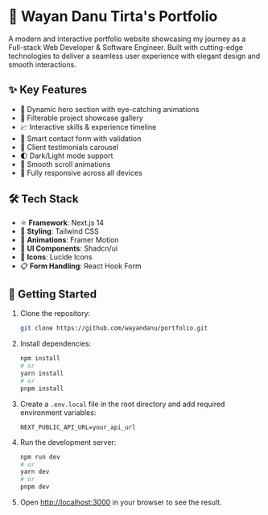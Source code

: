 # 🚀 Wayan Danu Tirta's Portfolio

A modern and interactive portfolio website showcasing my journey as a Full-stack Web Developer & Software Engineer. Built with cutting-edge technologies to deliver a seamless user experience with elegant design and smooth interactions.

## ✨ Key Features

- 🎯 Dynamic hero section with eye-catching animations
- 💼 Filterable project showcase gallery
- 📈 Interactive skills & experience timeline
- 📝 Smart contact form with validation
- 💬 Client testimonials carousel
- 🌓 Dark/Light mode support
- 🎨 Smooth scroll animations
- 📱 Fully responsive across all devices

## 🛠️ Tech Stack

- ⚛️ **Framework**: Next.js 14
- 🎨 **Styling**: Tailwind CSS
- 🌟 **Animations**: Framer Motion
- 🧩 **UI Components**: Shadcn/ui
- 🎯 **Icons**: Lucide Icons
- 📋 **Form Handling**: React Hook Form

## 🚀 Getting Started

1. Clone the repository:

   ```bash
   git clone https://github.com/wayandanu/portfolio.git
   ```

2. Install dependencies:

   ```bash
   npm install
   # or
   yarn install
   # or
   pnpm install
   ```

3. Create a `.env.local` file in the root directory and add required environment variables:

   ```env
   NEXT_PUBLIC_API_URL=your_api_url
   ```

4. Run the development server:

   ```bash
   npm run dev
   # or
   yarn dev
   # or
   pnpm dev
   ```

5. Open [http://localhost:3000](http://localhost:3000) in your browser to see the result.
